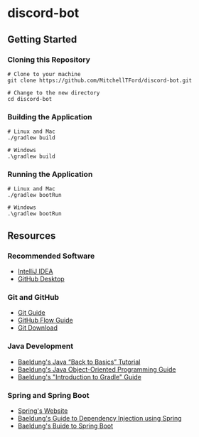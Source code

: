 # discord-bot

## Getting Started
### Cloning this Repository
```shell
# Clone to your machine
git clone https://github.com/MitchellTFord/discord-bot.git

# Change to the new directory
cd discord-bot
```

### Building the Application
```shell
# Linux and Mac
./gradlew build

# Windows
.\gradlew build
```

### Running the Application
```shell
# Linux and Mac
./gradlew bootRun

# Windows
.\gradlew bootRun
```

## Resources
### Recommended Software
* [IntelliJ IDEA](https://www.jetbrains.com/idea/)
* [GitHub Desktop](https://git-scm.com/downloads)

### Git and GitHub
* [Git Guide](https://docs.github.com/en/get-started/using-git/about-git)
* [GitHub Flow Guide](https://docs.github.com/en/get-started/quickstart/github-flow)
* [Git Download](https://git-scm.com/downloads)

### Java Development
* [Baeldung's Java “Back to Basics” Tutorial](https://www.baeldung.com/java-tutorial)
* [Baeldung's Java Object-Oriented Programming Guide](https://www.baeldung.com/java-oop)
* [Baeldung's "Introduction to Gradle" Guide](https://www.baeldung.com/gradle)

### Spring and Spring Boot
* [Spring's Website](https://spring.io/)
* [Baeldung's Guide to Dependency Injection using Spring](https://www.baeldung.com/spring-dependency-injection)
* [Baeldung's Buide to Spring Boot](https://www.baeldung.com/spring-boot)
